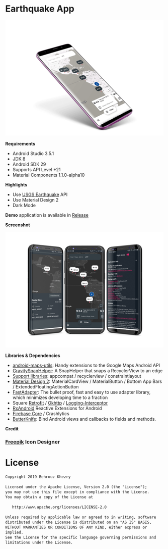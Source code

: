# Earthquake App

<p align="center"><img src="assets/screenshot-1.png" /></p>

**Requirements**
- Android Studio 3.5.1
- JDK 8
- Android SDK 29
- Supports API Level +21
- Material Components 1.1.0-alpha10

**Highlights**
- Use [USGS Earthquake] API
- Use Material Design 2
- Dark Mode

**Demo** application is available in [Release]

**Screenshot**

<p align="center"><img src="assets/screenshot-2.png" /></p>

**Libraries & Dependencies**
- [android-maps-utils]: Handy extensions to the Google Maps Android API
- [GravitySnapHelper]: A SnapHelper that snaps a RecyclerView to an edge
- [Support libraries]: appcompat / recyclerview / constraintlayout
- [Material Design 2]: MaterialCardView / MaterialButton / Bottom App Bars / ExtendedFloatingActionButton
- [FastAdapter]: The bullet proof, fast and easy to use adapter library, which minimizes developing time to a fraction
- Square [Retrofit] / [Okhttp] / [Logging-Interceptor]
- [RxAndroid] Reactive Extensions for Android
- [Firebase Core] / Crashlytics
- [ButterKnife]: Bind Android views and callbacks to fields and methods.

**Credit**

### [Freepik] Icon Designer 

# License

    Copyright 2019 Behrouz Khezry

    Licensed under the Apache License, Version 2.0 (the "License");
    you may not use this file except in compliance with the License.
    You may obtain a copy of the License at

       http://www.apache.org/licenses/LICENSE-2.0

    Unless required by applicable law or agreed to in writing, software
    distributed under the License is distributed on an "AS IS" BASIS,
    WITHOUT WARRANTIES OR CONDITIONS OF ANY KIND, either express or implied.
    See the License for the specific language governing permissions and
    limitations under the License.
    
[android-maps-utils]: https://github.com/googlemaps/android-maps-utils
[GravitySnapHelper]: https://github.com/rubensousa/GravitySnapHelper
[freepik]: https://www.flaticon.com/authors/freepik    
[USGS Earthquake]: https://earthquake.usgs.gov/earthquakes/feed/v1.0/geojson.php
[Support libraries]: https://developer.android.com/jetpack/androidx/
[Material Design 2]: https://material.io/develop/android/
[FastAdapter]: https://github.com/mikepenz/FastAdapter
[Retrofit]: https://github.com/square/retrofit
[Okhttp]: https://github.com/square/okhttp
[Logging-Interceptor]: https://github.com/square/okhttp/tree/master/okhttp-logging-interceptor
[RxAndroid]: https://github.com/ReactiveX/RxAndroid
[Firebase Core]: https://firebase.google.com/
[ButterKnife]: https://github.com/JakeWharton/butterknife
[Release]: https://github.com/bkhezry/earthquake/releases
